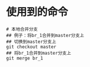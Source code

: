 # 使用到的命令
```shell
# 本地合并分支
## 例子：将br_1合并到master分支上
## 切换到master分支上
git checkout master
## 将br_1合并到master分支上
git merge br_1

```